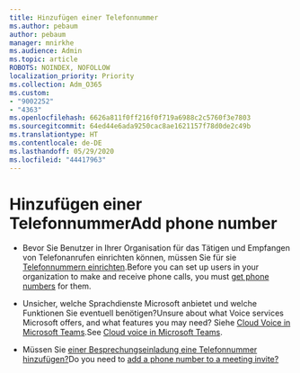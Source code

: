 ```yaml
---
title: Hinzufügen einer Telefonnummer
ms.author: pebaum
author: pebaum
manager: mnirkhe
ms.audience: Admin
ms.topic: article
ROBOTS: NOINDEX, NOFOLLOW
localization_priority: Priority
ms.collection: Adm_O365
ms.custom:
- "9002252"
- "4363"
ms.openlocfilehash: 6626a811f0ff216f0f719a6988c2c5760f3e7803
ms.sourcegitcommit: 64ed44e6ada9250cac8ae1621157f78d0de2c49b
ms.translationtype: HT
ms.contentlocale: de-DE
ms.lasthandoff: 05/29/2020
ms.locfileid: "44417963"
---
```

# <a name="add-phone-number"></a><span data-ttu-id="1403f-102">Hinzufügen einer Telefonnummer</span><span class="sxs-lookup"><span data-stu-id="1403f-102">Add phone number</span></span>

- <span data-ttu-id="1403f-103">Bevor Sie Benutzer in Ihrer Organisation für das Tätigen und Empfangen von Telefonanrufen einrichten können, müssen Sie für sie [Telefonnummern einrichten](https://docs.microsoft.com/MicrosoftTeams/manage-phone-numbers-for-your-organization/).</span><span class="sxs-lookup"><span data-stu-id="1403f-103">Before you can set up users in your organization to make and receive phone calls, you must [get phone numbers](https://docs.microsoft.com/MicrosoftTeams/manage-phone-numbers-for-your-organization/) for them.</span></span>

- <span data-ttu-id="1403f-104">Unsicher, welche Sprachdienste Microsoft anbietet und welche Funktionen Sie eventuell benötigen?</span><span class="sxs-lookup"><span data-stu-id="1403f-104">Unsure about what Voice services Microsoft offers, and what features you may need?</span></span> <span data-ttu-id="1403f-105">Siehe [Cloud Voice in Microsoft Teams](https://docs.microsoft.com/MicrosoftTeams/cloud-voice-landing-page).</span><span class="sxs-lookup"><span data-stu-id="1403f-105">See [Cloud voice in Microsoft Teams](https://docs.microsoft.com/MicrosoftTeams/cloud-voice-landing-page).</span></span>

- <span data-ttu-id="1403f-106">Müssen Sie [einer Besprechungseinladung eine Telefonnummer hinzufügen?](https://docs.microsoft.com/MicrosoftTeams/set-the-phone-numbers-included-on-invites-in-teams)</span><span class="sxs-lookup"><span data-stu-id="1403f-106">Do you need to [add a phone number to a meeting invite?](https://docs.microsoft.com/MicrosoftTeams/set-the-phone-numbers-included-on-invites-in-teams)</span></span>
